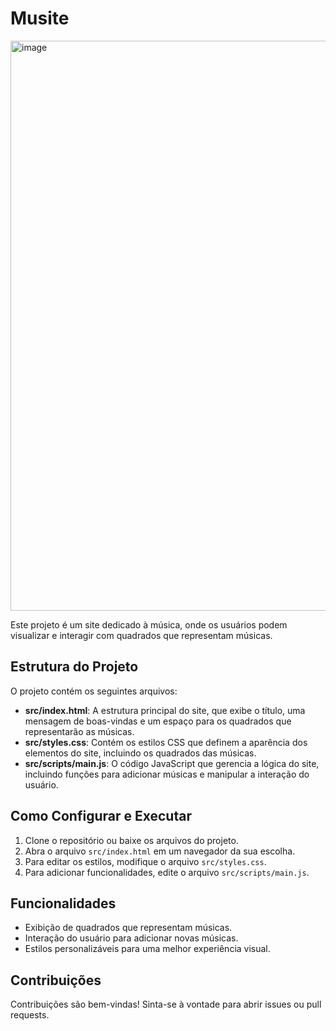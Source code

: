 # Musite

<img width="1896" height="912" alt="image" src="https://github.com/user-attachments/assets/53ad3e4f-5759-4864-9144-b80739ac4c8a" />

Este projeto é um site dedicado à música, onde os usuários podem visualizar e interagir com quadrados que representam músicas.

## Estrutura do Projeto

O projeto contém os seguintes arquivos:

- **src/index.html**: A estrutura principal do site, que exibe o título, uma mensagem de boas-vindas e um espaço para os quadrados que representarão as músicas.
- **src/styles.css**: Contém os estilos CSS que definem a aparência dos elementos do site, incluindo os quadrados das músicas.
- **src/scripts/main.js**: O código JavaScript que gerencia a lógica do site, incluindo funções para adicionar músicas e manipular a interação do usuário.

## Como Configurar e Executar

1. Clone o repositório ou baixe os arquivos do projeto.
2. Abra o arquivo `src/index.html` em um navegador da sua escolha.
3. Para editar os estilos, modifique o arquivo `src/styles.css`.
4. Para adicionar funcionalidades, edite o arquivo `src/scripts/main.js`.

## Funcionalidades

- Exibição de quadrados que representam músicas.
- Interação do usuário para adicionar novas músicas.
- Estilos personalizáveis para uma melhor experiência visual.

## Contribuições

Contribuições são bem-vindas! Sinta-se à vontade para abrir issues ou pull requests.
